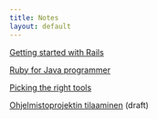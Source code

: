 ```yaml
---
title: Notes
layout: default
---
```



[Getting started with Rails](getting-started-with-rails.html)

[Ruby for Java programmer](ruby-for-java-programmer.html)

[Picking the right tools](picking-the-right-tools.html)

[Ohjelmistoprojektin tilaaminen](ohjelmistoprojektin-tilaaminen.html) (draft)

